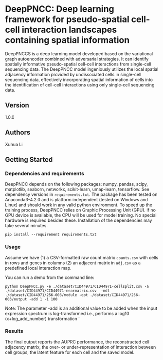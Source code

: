 # DeepPNCC: Deep learning framework for pseudo-spatial cell-cell interaction landscapes containing spatial information
DeepPNCCS is a deep learning model developed based on the variational graph autoencoder combined with adversarial strategies. It can identify spatially informative pseudo-spatial cell-cell interactions from single-cell sequencing data. The DeepPNCC model ingeniously utilizes the local spatial adjacency information provided by undissociated cells in single-cell sequencing data, effectively incorporating spatial information of cells into the identification of cell-cell interactions using only single-cell sequencing data.


## Version

1.0.0

## Authors

Xuhua Li 

## Getting Started

### Dependencies and requirements

DeepPNCC depends on the following packages: numpy, pandas, scipy, matplotlib, seaborn, networkx, scikit-learn, umap-learn, tensorflow. See dependency versions in `requirements.txt`. The package has been tested on Anaconda3-4.2.0 and is platform independent (tested on Windows and Linux) and should work in any valid python environment. To speed up the training process, DeepPNCC relies on Graphic Processing Unit (GPU). If no GPU device is available, the CPU will be used for model training. No special hardware is required besides these. Installation of the dependencies may take several minutes.

```
pip install --requirement requirements.txt
```

### Usage
Assume we have (1) a CSV-formatted raw count matrix ``counts.csv`` with cells in rows and genes in columns (2) an adjacent matrix in ``adj.csv`` as a predefined local interaction map.

You can run a demo from the command line:

``python DeepPNCC.py -e ./dataset/CID44971/CID44971-cellsplit.csv -a ./dataset/CID44971/CID44971-nearmatrix.csv  -mdl ./dataset/CID44971/256-003/module -opt ./dataset/CID44971/256-003/output -add 1 -i 100``

Note: The parameter -add is an additional value to be added when the input expression spectrum is log-transformed i.e., performs a log10 (x+log_add_number) transformation '

### Results

The final output reports the AUPRC performance, the reconstructed cell adjacency matrix, the over- or under-representation of interaction between cell groups, the latent feature for each cell and the saved model.



